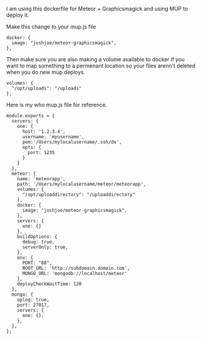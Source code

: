 I am using this dockerfile for Meteor + Graphicsmagick and using MUP to deploy it. 

Make this change to your mup.js file


    docker: {
      image: "joshjoe/meteor-graphicsmagick",
    },
    
Then make sure you are also making a volume available to docker if you want to map something to a permenant location so your files arenn't deleted when you do new mup deploys. 


    volumes: {
      "/opt/uploads": "/uploads"
    },
    
Here is my who mup.js file for reference. 

```
module.exports = {
  servers: {
    one: {
      host: '1.2.3.4',
      username: 'myusername',
      pem:'/Users/mylocalusername/.ssh/do',
      opts: {
        port: 1235
      }
    }
  },
  meteor: {
    name: 'meteorapp',
    path: '/Users/mylocalusername/meteor/meteorapp',
    volumes: {
      "/opt/uploaddirectory": "/uploaddirectory"
    },
    docker: {
      image: "joshjoe/meteor-graphicsmagick",
    },
    servers: {
      one: {}
    },
    buildOptions: {
      debug: true,
      serverOnly: true,
    },
    env: {
      PORT: "80",
      ROOT_URL: 'http://subdomain.domain.com',
      MONGO_URL: 'mongodb://localhost/meteor'
    },
    deployCheckWaitTime: 120
  },
  mongo: {
    oplog: true,
    port: 27017,
    servers: {
      one: {},
    },
  },
};
```
